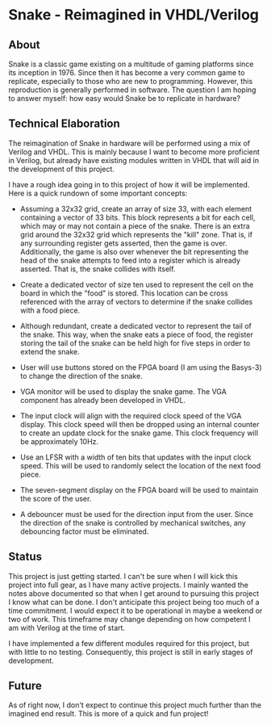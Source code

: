 # Snake - Reimagined in VHDL/Verilog

## About
Snake is a classic game existing on a multitude of gaming platforms since its inception in 1976. Since then it has become a very common game to replicate, especially to those who are new to programming. However, this reproduction is generally performed in software. The question I am hoping to answer myself: how easy would Snake be to replicate in hardware?

## Technical Elaboration
The reimagination of Snake in hardware will be performed using a mix of Verilog and VHDL. This is mainly because I want to become more proficient in Verilog, but already have existing modules written in VHDL that will aid in the development of this project.

I have a rough idea going in to this project of how it will be implemented. Here is a quick rundown of some important concepts:

* Assuming a 32x32 grid, create an array of size 33, with each element containing a vector of 33 bits. This block represents a bit for each cell, which may or may not contain a piece of the snake. There is an extra grid around the 32x32 grid which represents the "kill" zone. That is, if any surrounding register gets asserted, then the game is over. Additionally, the game is also over whenever the bit representing the head of the snake attempts to feed into a register which is already asserted. That is, the snake collides with itself.

* Create a dedicated vector of size ten used to represent the cell on the board in which the "food" is stored. This location can be cross referenced with the array of vectors to determine if the snake collides with a food piece.

* Although redundant, create a dedicated vector to represent the tail of the snake. This way, when the snake eats a piece of food, the register storing the tail of the snake can be held high for five steps in order to extend the snake.

* User will use buttons stored on the FPGA board (I am using the Basys-3) to change the direction of the snake.

* VGA monitor will be used to display the snake game. The VGA component has already been developed in VHDL.

* The input clock will align with the required clock speed of the VGA display. This clock speed will then be dropped using an internal counter to create an update clock for the snake game. This clock frequency will be approximately 10Hz.

* Use an LFSR with a width of ten bits that updates with the input clock speed. This will be used to randomly select the location of the next food piece.

* The seven-segment display on the FPGA board will be used to maintain the score of the user.

* A debouncer must be used for the direction input from the user. Since the direction of the snake is controlled by mechanical switches, any debouncing factor must be eliminated.

## Status
This project is just getting started. I can't be sure when I will kick this project into full gear, as I have many active projects. I mainly wanted the notes above documented so that when I get around to pursuing this project I know what can be done. I don't anticipate this project being too much of a time commitment. I would expect it to be operational in maybe a weekend or two of work. This timeframe may change depending on how competent I am with Verilog at the time of start.

I have implemented a few different modules required for this project, but with little to no testing. Consequently, this project is still in early stages of development.

## Future
As of right now, I don't expect to continue this project much further than the imagined end result. This is more of a quick and fun project!


